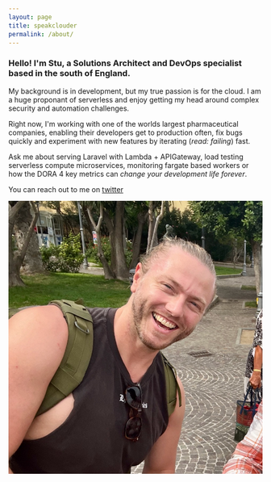 ```yaml
---
layout: page
title: speakclouder
permalink: /about/
---
```


### Hello! I'm Stu, a Solutions Architect and DevOps specialist based in the south of England.

My background is in development, but my true passion is for the cloud. I am a huge proponant of serverless and enjoy getting my head around complex security and automation challenges.

Right now, I'm working with one of the worlds largest pharmaceutical companies, enabling their developers get to production often, fix bugs quickly and experiment with new features by iterating (_read: failing_) fast.

Ask me about serving Laravel with Lambda + APIGateway, load testing serverless compute microservices, monitoring fargate based workers or how the DORA 4 key metrics can _change your development life forever_.

You can reach out to me on [twitter](https://twitter.com/speakclouder)

![Stu Mason, DevOps & Solutions Architect Professional](/assets/img/profile.jpeg "Hello!")
